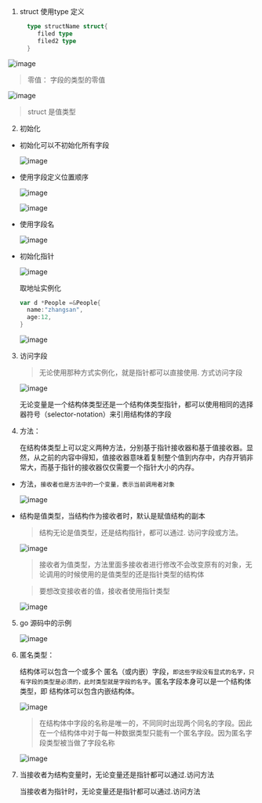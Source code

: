 1. struct 使用type 定义

    ```go
      type structName struct{
         filed type
         filed2 type
      }
    ```
  ![image](../../assets/98.jpg)

  > 零值： 字段的类型的零值
  
  ![image](../../assets/102.jpg)

  > struct 是值类型

2. 初始化

+ 初始化可以不初始化所有字段

  ![image](../../assets/104.jpg)

+ 使用字段定义位置顺序

  ![image](../../assets/99.jpg)

  ![image](../../assets/124.jpg)

+ 使用字段名

  ![image](../../assets/100.jpg)

+ 初始化指针

  ![image](../../assets/101.jpg)

  取地址实例化

  ```go
  var d *People =&People{
    name:"zhangsan",
    age:12,
  }
  ```
  ![image](../../assets/103.jpg)

3. 访问字段

   > 无论使用那种方式实例化，就是指针都可以直接使用. 方式访问字段

   ![image](../../assets/101.jpg)

   无论变量是一个结构体类型还是一个结构体类型指针，都可以使用相同的选择器符号（selector-notation）来引用结构体的字段
  
4. 方法：

   在结构体类型上可以定义两种方法，分别基于指针接收器和基于值接收器。显然，从之前的内容中得知，值接收器意味着复制整个值到内存中，内存开销非常大，而基于指针的接收器仅仅需要一个指针大小的内存。
   
+ 方法，`接收者也是方法中的一个变量，表示当前调用者对象`

  ![image](../../assets/110.jpg)

+ 结构是值类型，当结构作为接收者时，默认是赋值结构的副本

  > 结构无论是值类型，还是结构指针，都可以通过. 访问字段或方法。

  ![image](../../assets/111.jpg) 

  > 接收者为值类型，方法里面多接收者进行修改不会改变原有的对象，无论调用的时候使用的是值类型的还是指针类型的结构体

  > 要想改变接收者的值，接收者使用指针类型

  ![image](../../assets/112.jpg) 

5. go 源码中的示例

   ![image](../../assets/134.jpg) 

6. 匿名类型：
  
    结构体可以包含一个或多个 匿名（或内嵌）字段，`即这些字段没有显式的名字，只有字段的类型是必须的，此时类型就是字段的名字`。匿名字段本身可以是一个结构体类型，即 结构体可以包含内嵌结构体。

    ![image](../../assets/204.jpg)

    > 在结构体中字段的名称是唯一的，不同同时出现两个同名的字段。因此在一个结构体中对于每一种数据类型只能有一个匿名字段。因为匿名字段类型被当做了字段名称

    ![image](../../assets/205.jpg)

7. 当接收者为结构变量时，无论变量还是指针都可以通过.访问方法

   当接收者为指针时，无论变量还是指针都可以通过.访问方法